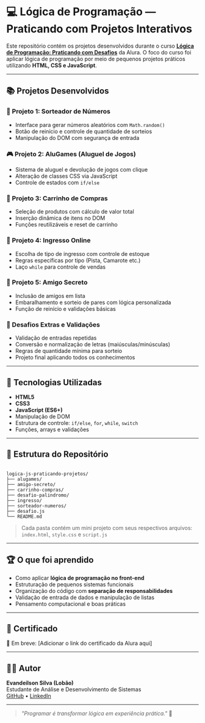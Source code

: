 # 💻 Lógica de Programação — Praticando com Projetos Interativos

Este repositório contém os projetos desenvolvidos durante o curso [**Lógica de Programação: Praticando com Desafios**](https://cursos.alura.com.br/course/logica-programacao-praticando-desafios) da Alura. O foco do curso foi aplicar lógica de programação por meio de pequenos projetos práticos utilizando **HTML, CSS e JavaScript**.

---

## 📚 Projetos Desenvolvidos

### 🎲 Projeto 1: **Sorteador de Números**
- Interface para gerar números aleatórios com `Math.random()`
- Botão de reinício e controle de quantidade de sorteios
- Manipulação do DOM com segurança de entrada

### 🎮 Projeto 2: **AluGames (Aluguel de Jogos)**
- Sistema de aluguel e devolução de jogos com clique
- Alteração de classes CSS via JavaScript
- Controle de estados com `if/else`

### 🛒 Projeto 3: **Carrinho de Compras**
- Seleção de produtos com cálculo de valor total
- Inserção dinâmica de itens no DOM
- Funções reutilizáveis e reset de carrinho

### 🎫 Projeto 4: **Ingresso Online**
- Escolha de tipo de ingresso com controle de estoque
- Regras específicas por tipo (Pista, Camarote etc.)
- Laço `while` para controle de vendas

### 🎁 Projeto 5: **Amigo Secreto**
- Inclusão de amigos em lista
- Embaralhamento e sorteio de pares com lógica personalizada
- Função de reinício e validações básicas

### 🧪 Desafios Extras e Validações
- Validação de entradas repetidas
- Conversão e normalização de letras (maiúsculas/minúsculas)
- Regras de quantidade mínima para sorteio
- Projeto final aplicando todos os conhecimentos

---

## 🚀 Tecnologias Utilizadas

- **HTML5**
- **CSS3**
- **JavaScript (ES6+)**
- Manipulação de DOM
- Estrutura de controle: `if/else`, `for`, `while`, `switch`
- Funções, arrays e validações

---

## 📁 Estrutura do Repositório

```

logica-js-praticando-projetos/
├── alugames/
├── amigo-secreto/
├── carrinho-compras/
├── desafio-palindromo/
├── ingresso/
├── sorteador-numeros/
├── desafio.js
└── README.md

```

> Cada pasta contém um mini projeto com seus respectivos arquivos: `index.html`, `style.css` e `script.js`

---

## 🏆 O que foi aprendido

- Como aplicar **lógica de programação no front-end**
- Estruturação de pequenos sistemas funcionais
- Organização do código com **separação de responsabilidades**
- Validação de entrada de dados e manipulação de listas
- Pensamento computacional e boas práticas

---

## 📜 Certificado

📎 Em breve: [Adicionar o link do certificado da Alura aqui]

---

## 👨‍💻 Autor

**Evandeilson Silva (Lobão)**  
Estudante de Análise e Desenvolvimento de Sistemas  
[GitHub](https://github.com/lobaosilvaaa) • [LinkedIn](https://www.linkedin.com/in/evandeilson-silva-64b20028a/)

---

> _"Programar é transformar lógica em experiência prática."_ 🧩